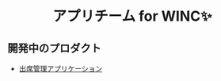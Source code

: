<h1 align="center">アプリチーム for WINC✨</h1>


## 開発中のプロダクト
- [出席管理アプリケーション](https://github.com/AppTeam-for-WINC/Circle-Logpost)
